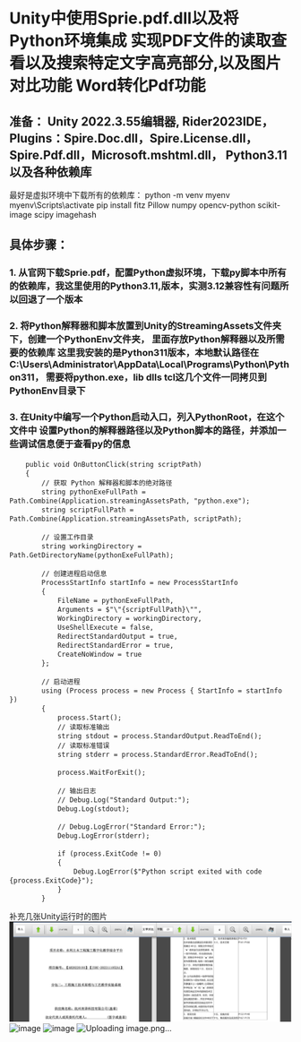 # Unity中使用Sprie.pdf.dll以及将Python环境集成 实现PDF文件的读取查看以及搜索特定文字高亮部分,以及图片对比功能 Word转化Pdf功能
## 准备： Unity 2022.3.55编辑器, Rider2023IDE，Plugins：Spire.Doc.dll，Spire.License.dll，Spire.Pdf.dll，Microsoft.mshtml.dll， Python3.11以及各种依赖库
最好是虚拟环境中下载所有的依赖库：
python -m venv myenv
myenv\Scripts\activate
pip install fitz Pillow numpy opencv-python scikit-image scipy imagehash
## 具体步骤：
### 1. 从官网下载Sprie.pdf，配置Python虚拟环境，下载py脚本中所有的依赖库，我这里使用的Python3.11,版本，实测3.12兼容性有问题所以回退了一个版本 
### 2. 将Python解释器和脚本放置到Unity的StreamingAssets文件夹下，创建一个PythonEnv文件夹， 里面存放Python解释器以及所需要的依赖库 这里我安装的是Python311版本，本地默认路径在C:\Users\Administrator\AppData\Local\Programs\Python\Python311， 需要将python.exe，lib dlls tcl这几个文件一同拷贝到PythonEnv目录下

### 3. 在Unity中编写一个Python启动入口，列入PythonRoot，在这个文件中 设置Python的解释器路径以及Python脚本的路径，并添加一些调试信息便于查看py的信息

        public void OnButtonClick(string scriptPath)
        {
            // 获取 Python 解释器和脚本的绝对路径
            string pythonExeFullPath = Path.Combine(Application.streamingAssetsPath, "python.exe");
            string scriptFullPath = Path.Combine(Application.streamingAssetsPath, scriptPath);

            // 设置工作目录
            string workingDirectory = Path.GetDirectoryName(pythonExeFullPath);

            // 创建进程启动信息
            ProcessStartInfo startInfo = new ProcessStartInfo
            {
                FileName = pythonExeFullPath,
                Arguments = $"\"{scriptFullPath}\"",
                WorkingDirectory = workingDirectory,
                UseShellExecute = false,
                RedirectStandardOutput = true,
                RedirectStandardError = true,
                CreateNoWindow = true
            };

            // 启动进程
            using (Process process = new Process { StartInfo = startInfo })
            {
                process.Start();
                // 读取标准输出
                string stdout = process.StandardOutput.ReadToEnd();
                // 读取标准错误
                string stderr = process.StandardError.ReadToEnd();

                process.WaitForExit();

                // 输出日志
                // Debug.Log("Standard Output:");
                Debug.Log(stdout);

                // Debug.LogError("Standard Error:");
                Debug.LogError(stderr);

                if (process.ExitCode != 0)
                {
                    Debug.LogError($"Python script exited with code {process.ExitCode}");
                }
            }
            






补充几张Unity运行时的图片
![image](https://github.com/SlienceLove/UnityPdfTools/blob/main/Src/9c3f12fa-44de-4770-a4aa-8511af36421f.png)
![image](https://github.com/user-attachments/assets/c2c623e9-ef24-4627-b4e0-2cf2ff328347)
![image](https://github.com/user-attachments/assets/8c5d28cb-2dca-4f1c-b374-d33fa0635ce3)
![Uploading image.png…]()
